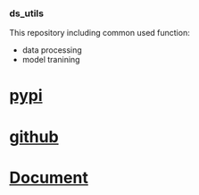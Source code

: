 ### ds_utils  
This repository including common used function:  
- data processing  
- model tranining  
   
# [pypi](https://pypi.org/project/utils-for-ds/)  
# [github](https://github.com/ZhangLe59151/ds_utils)  
# [Document](https://zhanglenus.gitbook.io/doc-utils-for-datascientist/)  

